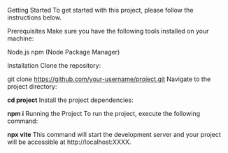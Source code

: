 Getting Started
To get started with this project, please follow the instructions below.

Prerequisites
Make sure you have the following tools installed on your machine:

Node.js
npm (Node Package Manager)

Installation
Clone the repository:

git clone https://github.com/your-username/project.git
Navigate to the project directory:

**cd project**
Install the project dependencies:

**npm i**
Running the Project
To run the project, execute the following command:

**npx vite**
This command will start the development server and your project will be accessible at http://localhost:XXXX.
